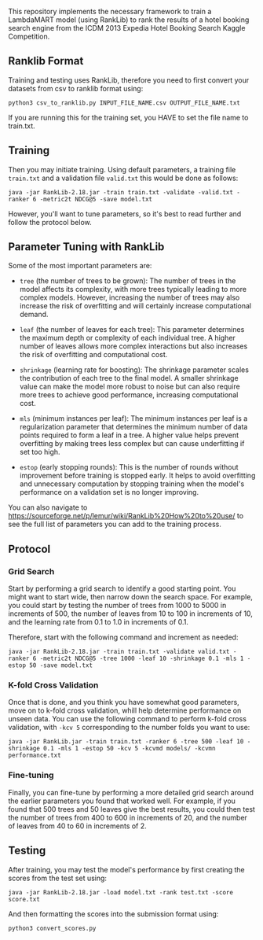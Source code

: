 This repository implements the necessary framework to train a LambdaMART model (using RankLib) to rank the results of a hotel booking search engine from the ICDM 2013 Expedia Hotel Booking Search Kaggle Competition. 

## Ranklib Format
Training and testing uses RankLib, therefore you need to first convert your datasets from csv to ranklib format using:
```
python3 csv_to_ranklib.py INPUT_FILE_NAME.csv OUTPUT_FILE_NAME.txt
```
If you are running this for the training set, you HAVE to set the file name to train.txt. 

## Training
Then you may initiate training. Using default parameters, a training file `train.txt` and a validation file `valid.txt` this would be done as follows:
```
java -jar RankLib-2.18.jar -train train.txt -validate -valid.txt -ranker 6 -metric2t NDCG@5 -save model.txt
```
However, you'll want to tune parameters, so it's best to read further and follow the protocol below.

## Parameter Tuning with RankLib
Some of the most important parameters are:

- `tree` (the number of trees to be grown): The number of trees in the model affects its complexity, with more trees typically leading to more complex models. However, increasing the number of trees may also increase the risk of overfitting and will certainly increase computational demand.

- `leaf` (the number of leaves for each tree): This parameter determines the maximum depth or complexity of each individual tree. A higher number of leaves allows more complex interactions but also increases the risk of overfitting and computational cost.

- `shrinkage` (learning rate for boosting): The shrinkage parameter scales the contribution of each tree to the final model. A smaller shrinkage value can make the model more robust to noise but can also require more trees to achieve good performance, increasing computational cost.

- `mls` (minimum instances per leaf): The minimum instances per leaf is a regularization parameter that determines the minimum number of data points required to form a leaf in a tree. A higher value helps prevent overfitting by making trees less complex but can cause underfitting if set too high.

- `estop` (early stopping rounds): This is the number of rounds without improvement before training is stopped early. It helps to avoid overfitting and unnecessary computation by stopping training when the model's performance on a validation set is no longer improving.

You can also navigate to https://sourceforge.net/p/lemur/wiki/RankLib%20How%20to%20use/ to see the full list of parameters you can add to the training process.

## Protocol
### Grid Search
Start by performing a grid search to identify a good starting point. You might want to start wide, then narrow down the search space. For example, you could start by testing the number of trees from 1000 to 5000 in increments of 500, the number of leaves from 10 to 100 in increments of 10, and the learning rate from 0.1 to 1.0 in increments of 0.1.

Therefore, start with the following command and increment as needed:
```
java -jar RankLib-2.18.jar -train train.txt -validate valid.txt -ranker 6 -metric2t NDCG@5 -tree 1000 -leaf 10 -shrinkage 0.1 -mls 1 -estop 50 -save model.txt
```
### K-fold Cross Validation
Once that is done, and you think you have somewhat good parameters, move on to k-fold cross validation, whill help determine performance on unseen data. You can use the following command to perform k-fold cross validation, with `-kcv 5` corresponding to the number folds you want to use:
```
java -jar RankLib.jar -train train.txt -ranker 6 -tree 500 -leaf 10 -shrinkage 0.1 -mls 1 -estop 50 -kcv 5 -kcvmd models/ -kcvmn performance.txt
```
### Fine-tuning
Finally, you can fine-tune by performing a more detailed grid search around the earlier parameters you found that worked well. For example, if you found that 500 trees and 50 leaves give the best results, you could then test the number of trees from 400 to 600 in increments of 20, and the number of leaves from 40 to 60 in increments of 2.

## Testing
After training, you may test the model's performance by first creating the scores from the test set using:
```
java -jar RankLib-2.18.jar -load model.txt -rank test.txt -score score.txt  
```
And then formatting the scores into the submission format using:
```
python3 convert_scores.py
```